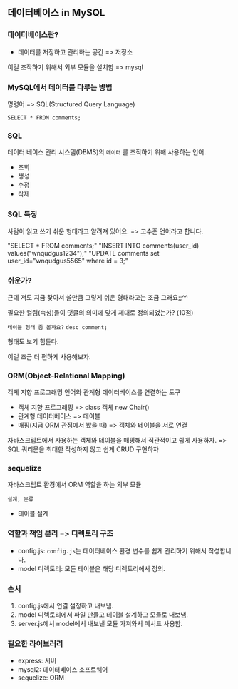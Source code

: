 ## 데이터베이스 in MySQL

### 데이터베이스란?

- 데이터를 저장하고 관리하는 공간 => 저장소

이걸 조작하기 위해서 외부 모듈을 설치함 => mysql

### MySQL에서 데이터를 다루는 방법

명령어 => SQL(Structured Query Language)

`SELECT * FROM comments;`

### SQL

데이터 베이스 관리 시스템(DBMS)의 `데이터` 를 조작하기 위해 사용하는 언어.

- 조회
- 생성
- 수정
- 삭제

### SQL 특징

사람이 읽고 쓰기 쉬운 형태라고 알려져 있어요. => 고수준 언어라고 합니다.  

"SELECT * FROM comments;"
"INSERT INTO comments(user_id) values("wnqudgus1234");"
"UPDATE comments set user_id="wnqudgus5565" where id = 3;"

### 쉬운가?

근데 저도 지금 찾아서 쓸만큼 그렇게 쉬운 형태라고는 조금 그래요;;^^

필요한 컬럼(속성)들이 댓글의 의미에 맞게 제대로 정의되었는가? (10점)

`테이블 형태 좀 볼까요?`
`desc comment;`

형태도 보기 힘들다.  

이걸 조금 더 편하게 사용해보자.

### ORM(Object-Relational Mapping)

객체 지향 프로그래밍 언어와 관계형 데이터베이스를 연결하는 도구

- 객체 지향 프로그래밍 => class 객체 new Chair()
- 관계형 데이터베이스 => 테이블
- 매핑(지금 ORM 관점에서 봤을 때) => 객체와 테이블을 서로 연결

자바스크립트에서 사용하는 객체와 테이블을 매핑해서 직관적이고 쉽게 사용하자.
=> SQL 쿼리문을 최대한 작성하지 않고 쉽게 CRUD 구현하자

### sequelize

자바스크립트 환경에서 ORM 역할을 하는 외부 모듈  

`설계, 분류`

- 테이블 설계

### 역할과 책임 분리 => 디렉토리 구조

- config.js: `config.js`는 데이터베이스 환경 변수를 쉽게 관리하기 위해서 작성합니다.
- model 디렉토리: 모든 테이블은 해당 디렉토리에서 정의.

### 순서

1. config.js에서 연결 설정하고 내보냄.
2. model 디렉토리에서 파일 만들고 테이블 설계하고 모듈로 내보냄.
3. server.js에서 model에서 내보낸 모듈 가져와서 메서드 사용함.

### 필요한 라이브러리

- express: 서버
- mysql2: 데이터베이스 소프트웨어
- sequelize: ORM
